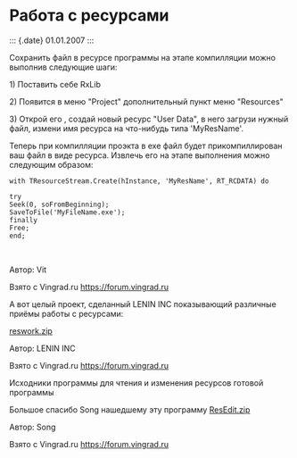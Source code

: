 Работа с ресурсами
==================

::: {.date}
01.01.2007
:::

Сохранить файл в ресурсе программы на этапе компилляции можно выполнив
следующие шаги:

1\) Поставить себе RxLib

2\) Появится в меню \"Project\" дополнительный пункт меню \"Resources\"

3\) Открой его , создай новый ресурс \"User Data\", в него загрузи нужный
файл, измени имя ресурса на что-нибудь типа \'MyResName\'.

Теперь при компилляции проэкта в exe файл будет прикомпиллирован ваш
файл в виде ресурса. Извлечь его на этапе выполнения можно следующим
образом:

    with TResourceStream.Create(hInstance, 'MyResName', RT_RCDATA) do 

    try 
    Seek(0, soFromBeginning); 
    SaveToFile('MyFileName.exe'); 
    finally 
    Free; 
    end;  

       

Автор: Vit

Взято с Vingrad.ru <https://forum.vingrad.ru>

А вот целый проект, сделанный LENIN INC показывающий различные приёмы
работы с ресурсами:

[reswork.zip](https://vingrad.ru/download/delphi/reswork.zip)

Автор: LENIN INC

Взято с Vingrad.ru <https://forum.vingrad.ru>

Исходники программы для чтения и изменения ресурсов готовой программы

Большое спасибо Song нашедшему эту программу
[ResEdit.zip](https://forum.vingrad.ru/index.php?s=2e1a44e8fd0d842dc2781c6bd964f18a&act=Attach&type=post&id=21633)

Автор: Song

Взято с Vingrad.ru <https://forum.vingrad.ru>

